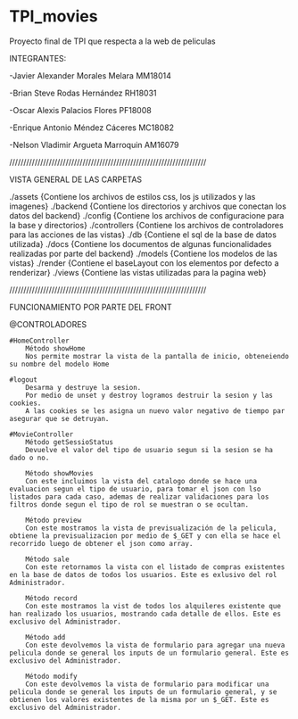 # TPI_movies
Proyecto final de TPI que respecta a la web de peliculas

INTEGRANTES:

-Javier Alexander Morales Melara MM18014

-Brian Steve Rodas Hernández RH18031

-Oscar Alexis Palacios Flores PF18008

-Enrique Antonio Méndez Cáceres MC18082

-Nelson Vladimir Argueta Marroquin AM16079




//////////////////////////////////////////////////////////////////////

VISTA GENERAL DE LAS CARPETAS

./assets {Contiene los archivos de estilos css, los js utilizados y las imagenes}
./backend {Contiene los directorios y archivos que conectan los datos del backend}
./config {Contiene los archivos de configuracione para la base y directorios}
./controllers {Contiene los archivos de controladores para las acciones de las vistas}
./db {Contiene el sql de la base de datos utilizada}
./docs {Contiene los documentos de algunas funcionalidades realizadas por parte del backend}
./models {Contiene los modelos de las vistas}
./render {Contiene el baseLayout con los elementos por defecto a renderizar}
./views {Contiene las vistas utilizadas para la pagina web}




//////////////////////////////////////////////////////////////////////

FUNCIONAMIENTO POR PARTE DEL FRONT

@CONTROLADORES

    #HomeController
        Método showHome
        Nos permite mostrar la vista de la pantalla de inicio, obteneiendo su nombre del modelo Home

    #logout
        Desarma y destruye la sesion.
        Por medio de unset y destroy logramos destruir la sesion y las cookies.
        A las cookies se les asigna un nuevo valor negativo de tiempo par asegurar que se detruyan.

    #MovieController
        Método getSessioStatus
        Devuelve el valor del tipo de usuario segun si la sesion se ha dado o no.

        Método showMovies
        Con este incluimos la vista del catalogo donde se hace una evaluacion segun el tipo de usuario, para tomar el json con lso listados para cada caso, ademas de realizar validaciones para los filtros donde segun el tipo de rol se muestran o se ocultan.

        Método preview
        Con este mostramos la vista de previsualización de la pelicula, obtiene la previsualizacion por medio de $_GET y con ella se hace el recorrido luego de obtener el json como array.

        Método sale
        Con este retornamos la vista con el listado de compras existentes en la base de datos de todos los usuarios. Este es exlusivo del rol Administrador.

        Método record
        Con este mostramos la vist de todos los alquileres existente que han realizado los usuarios, mostrando cada detalle de ellos. Este es exclusivo del Administrador.

        Método add
        Con este devolvemos la vista de formulario para agregar una nueva pelicula donde se general los inputs de un formulario general. Este es exclusivo del Administrador.

        Método modify
        Con este devolvemos la vista de formulario para modificar una pelicula donde se general los inputs de un formulario general, y se obtienen los valores existentes de la misma por un $_GET. Este es exclusivo del Administrador.